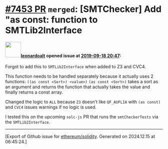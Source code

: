 # [\#7453 PR](https://github.com/ethereum/solidity/pull/7453) `merged`: [SMTChecker] Add "as const: function to SMTLib2Interface

#### <img src="https://avatars.githubusercontent.com/u/504195?u=ce2facd14af9fd474ebff49f0d44891f56f7500f&v=4" width="50">[leonardoalt](https://github.com/leonardoalt) opened issue at [2019-09-18 20:47](https://github.com/ethereum/solidity/pull/7453):

Forgot to add this to `SMTLib2Interface` when added to Z3 and CVC4.

This function needs to be handled separately because it actually uses 2 functions: `((as const <Sort>) <value>)`
`(as const <Sort>)` takes a sort as an argument and returns the function that actually takes the value and finally returns a const array.

Changed the logic to `ALL` because `Z3` doesn't like `QF_AUFLIA` with `(as const)` and `CVC4` issues warnings if no logic is used.

I tested this on the upcoming `solc-js` PR that runs the `smtCheckerTests` via the `SMTLib2Interface`.




-------------------------------------------------------------------------------



[Export of Github issue for [ethereum/solidity](https://github.com/ethereum/solidity). Generated on 2024.12.15 at 06:45:24.]
